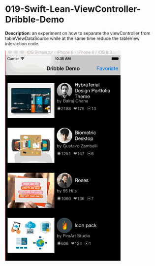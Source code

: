 # 019-Swift-Lean-ViewController-Dribble-Demo

**Description**: an experiment on how to separate the viewController from tableViewDataSource while at the same time reduce the tableView interaction code. 



![Swift Snapshot](https://github.com/vidaaudrey/019-Swift-Lean-ViewController-Dribble-Demo/blob/master/_snapshot/snapshot.gif)
